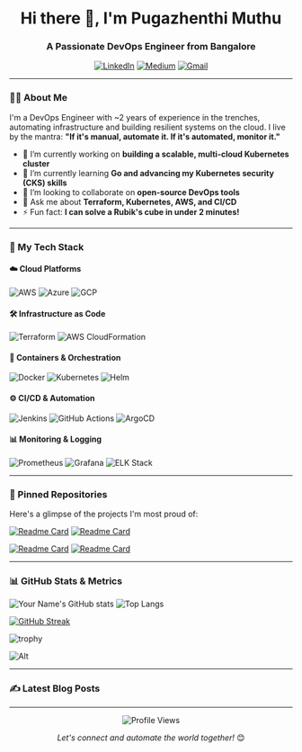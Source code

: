 <h1 align="center">Hi there 👋, I'm Pugazhenthi Muthu</h1>
<h3 align="center">A Passionate DevOps Engineer from Bangalore</h3>
<p align="center">
  <a href="https://linkedin.com/in/yourprofile"><img src="https://img.shields.io/badge/LinkedIn-0077B5?style=for-the-badge&logo=linkedin&logoColor=white" alt="LinkedIn"></a>
  <a href="https://medium.com/@yourprofile"><img src="https://img.shields.io/badge/Medium-12100E?style=for-the-badge&logo=medium&logoColor=white" alt="Medium"></a>
  <a href="mailto:youremail@domain.com"><img src="https://img.shields.io/badge/Gmail-D14836?style=for-the-badge&logo=gmail&logoColor=white" alt="Gmail"></a>
</p>

---

### 👨‍💻 About Me

I'm a DevOps Engineer with ~2 years of experience in the trenches, automating infrastructure and building resilient systems on the cloud. I live by the mantra: **"If it's manual, automate it. If it's automated, monitor it."**

- 🔭 I’m currently working on **building a scalable, multi-cloud Kubernetes cluster**
- 🌱 I’m currently learning **Go and advancing my Kubernetes security (CKS) skills**
- 👯 I’m looking to collaborate on **open-source DevOps tools**
- 💬 Ask me about **Terraform, Kubernetes, AWS, and CI/CD**
- ⚡ Fun fact: **I can solve a Rubik's cube in under 2 minutes!**

---

### 🚀 My Tech Stack

#### **☁️ Cloud Platforms**
![AWS](https://img.shields.io/badge/AWS-%23FF9900.svg?style=for-the-badge&logo=amazon-aws&logoColor=white)
![Azure](https://img.shields.io/badge/Azure-0078D4?style=for-the-badge&logo=microsoft-azure&logoColor=white)
![GCP](https://img.shields.io/badge/Google_Cloud-4285F4?style=for-the-badge&logo=google-cloud&logoColor=white)

#### **🛠️ Infrastructure as Code**
![Terraform](https://img.shields.io/badge/Terraform-7B42BC?style=for-the-badge&logo=terraform&logoColor=white)
![AWS CloudFormation](https://img.shields.io/badge/CloudFormation-FF9900?style=for-the-badge&logo=amazon-aws&logoColor=white)

#### **🐳 Containers & Orchestration**
![Docker](https://img.shields.io/badge/Docker-2496ED?style=for-the-badge&logo=docker&logoColor=white)
![Kubernetes](https://img.shields.io/badge/Kubernetes-326CE5?style=for-the-badge&logo=kubernetes&logoColor=white)
![Helm](https://img.shields.io/badge/Helm-0F1689?style=for-the-badge&logo=helm&logoColor=white)

#### **⚙️ CI/CD & Automation**
![Jenkins](https://img.shields.io/badge/Jenkins-D24939?style=for-the-badge&logo=jenkins&logoColor=white)
![GitHub Actions](https://img.shields.io/badge/GitHub_Actions-2088FF?style=for-the-badge&logo=github-actions&logoColor=white)
![ArgoCD](https://img.shields.io/badge/ArgoCD-EF7B4D?style=for-the-badge&logo=argo&logoColor=white)

#### **📊 Monitoring & Logging**
![Prometheus](https://img.shields.io/badge/Prometheus-E6522C?style=for-the-badge&logo=prometheus&logoColor=white)
![Grafana](https://img.shields.io/badge/Grafana-F46800?style=for-the-badge&logo=grafana&logoColor=white)
![ELK Stack](https://img.shields.io/badge/ELK%20Stack-005571?style=for-the-badge&logo=elastic&logoColor=white)

---

### 📌 Pinned Repositories

Here's a glimpse of the projects I'm most proud of:

[![Readme Card](https://github-readme-stats.vercel.app/api/pin/?username=yourusername&repo=terraform-aws-eks&theme=radical)](https://github.com/yourusername/terraform-aws-eks)
[![Readme Card](https://github-readme-stats.vercel.app/api/pin/?username=yourusername&repo=jenkins-cicd-pipeline&theme=radical)](https://github.com/yourusername/jenkins-cicd-pipeline)

[![Readme Card](https://github-readme-stats.vercel.app/api/pin/?username=yourusername&repo=k8s-helm-monitoring&theme=radical)](https://github.com/yourusername/k8s-helm-monitoring)
[![Readme Card](https://github-readme-stats.vercel.app/api/pin/?username=yourusername&repo=serverless-app&theme=radical)](https://github.com/yourusername/serverless-app)

---

### 📊 GitHub Stats & Metrics

<!-- Dynamic GitHub Stats -->
![Your Name's GitHub stats](https://github-readme-stats.vercel.app/api?username=yourusername&show_icons=true&theme=radical&hide=prs,issues)
![Top Langs](https://github-readme-stats.vercel.app/api/top-langs/?username=yourusername&layout=compact&theme=radical&hide=html,css)

<!-- GitHub Streak Stats - shows your contribution consistency -->
[![GitHub Streak](https://streak-stats.demolab.com?user=yourusername&theme=radical)](https://git.io/streak-stats)

<!-- Trophy Stats - makes your profile look achieved -->
![trophy](https://github-profile-trophy.vercel.app/?username=yourusername&theme=radical&no-frame=true&row=1)

<!-- A fun fact to make it personal -->
![Alt](https://spotify-recently-played-readme.vercel.app/api?user=your_spotify_id) <!-- Optional: Spotify recent track -->

---

### ✍️ Latest Blog Posts

<!-- This section pulls your latest blog posts automatically. You can use Dev.to, Hashnode, or Medium's RSS feed. -->
<!-- Example for Dev.to: -->
<!-- BLOG-POST-LIST:START -->
<!-- BLOG-POST-LIST:END -->

---

<p align="center">
  <img src="https://komarev.com/ghpvc/?username=yourusername&label=Profile%20Views&color=blueviolet&style=flat" alt="Profile Views" />
</p>

<p align="center">
  <i>Let's connect and automate the world together!</i> 😊
</p>
